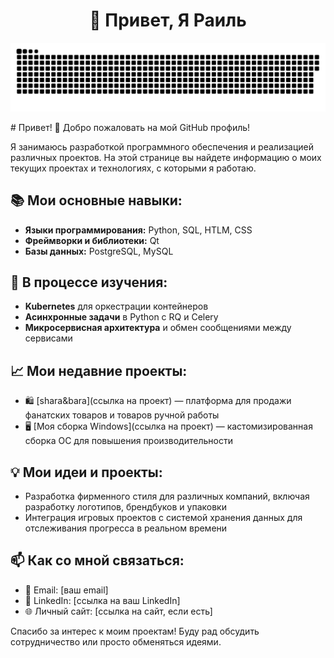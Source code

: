 <h1 align="center">👋 Привет, Я Раиль </h1>

<p align="center">
 <img width="600" src="assets/github-snake.svg" alt="snake"/>
</p>
# Привет! 👋 Добро пожаловать на мой GitHub профиль!

Я занимаюсь разработкой программного обеспечения и реализацией различных проектов. На этой странице вы найдете информацию о моих текущих проектах и технологиях, с которыми я работаю.

## 📚 Мои основные навыки:
- **Языки программирования:** Python, SQL, HTLM, CSS
- **Фреймворки и библиотеки:** Qt
- **Базы данных:** PostgreSQL, MySQL


## 🌱 В процессе изучения:
- **Kubernetes** для оркестрации контейнеров
- **Асинхронные задачи** в Python с RQ и Celery
- **Микросервисная архитектура** и обмен сообщениями между сервисами

## 📈 Мои недавние проекты:
- 🛍️ [shara&bara](ссылка на проект) — платформа для продажи фанатских товаров и товаров ручной работы
- 🖥️ [Моя сборка Windows](ссылка на проект) — кастомизированная сборка ОС для повышения производительности

## 💡 Мои идеи и проекты:
- Разработка фирменного стиля для различных компаний, включая разработку логотипов, брендбуков и упаковки
- Интеграция игровых проектов с системой хранения данных для отслеживания прогресса в реальном времени

## 📫 Как со мной связаться:
- 📧 Email: [ваш email]
- 💼 LinkedIn: [ссылка на ваш LinkedIn]
- 🌐 Личный сайт: [ссылка на сайт, если есть]

Спасибо за интерес к моим проектам! Буду рад обсудить сотрудничество или просто обменяться идеями.

